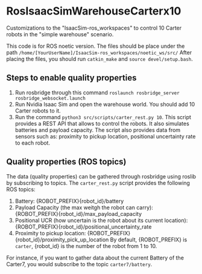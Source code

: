 # RosIsaacSimWarehouseCarterx10
Customizations to the "IsaacSim-ros_workspaces" to control 10 Carter robots in the "simple warehouse" scenario.

This code is for ROS noetic version. The files should be place under the path ``/home/[YourUserName]/IsaacSim-ros_workspaces/noetic_ws/src/``
After placing the files, you should run ``catkin_make`` and ``source devel/setup.bash``.

## Steps to enable quality properties
1. Run rosbridge through this command ``roslaunch rosbridge_server rosbridge_websocket.launch``
2. Run Nvidia Isaac Sim and open the warehouse world. You should add 10 Carter robots to it.
3. Run the command ``python3 src/scripts/carter_rest.py 10``. This script provides a REST API that allows to control the robots. It also simulates batteries and payload capacity. The script also provides data from sensors such as: proximity to pickup location, positional uncertainty rate to each robot.

## Quality properties (ROS topics)
 The data (quality properties) can be gathered through rosbridge using roslib by subscribing to topics. The ``carter_rest.py`` script provides the following ROS topics:
1. Battery: {ROBOT_PREFIX}{robot_id}/battery
2. Payload Capacity (the max weitgh the robot can carry): {ROBOT_PREFIX}{robot_id}/max_payload_capacity
3. Positional UCR (how uncertain is the robot about its current location): {ROBOT_PREFIX}{robot_id}/positional_uncertainty_rate
4. Proximity to pickup location: {ROBOT_PREFIX}{robot_id}/proximity_pick_up_location
By default, {ROBOT_PREFIX} is ``carter``, {robot_id} is the number of the robot from 1 to 10.

For instance, if you want to gather data about the current Battery of the Carter7, you would subscribe to the topic ``carter7/battery``.